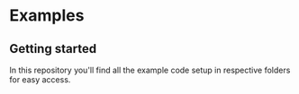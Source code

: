 # Examples

## Getting started

In this repository you'll find all the example code setup in respective folders for easy access.

